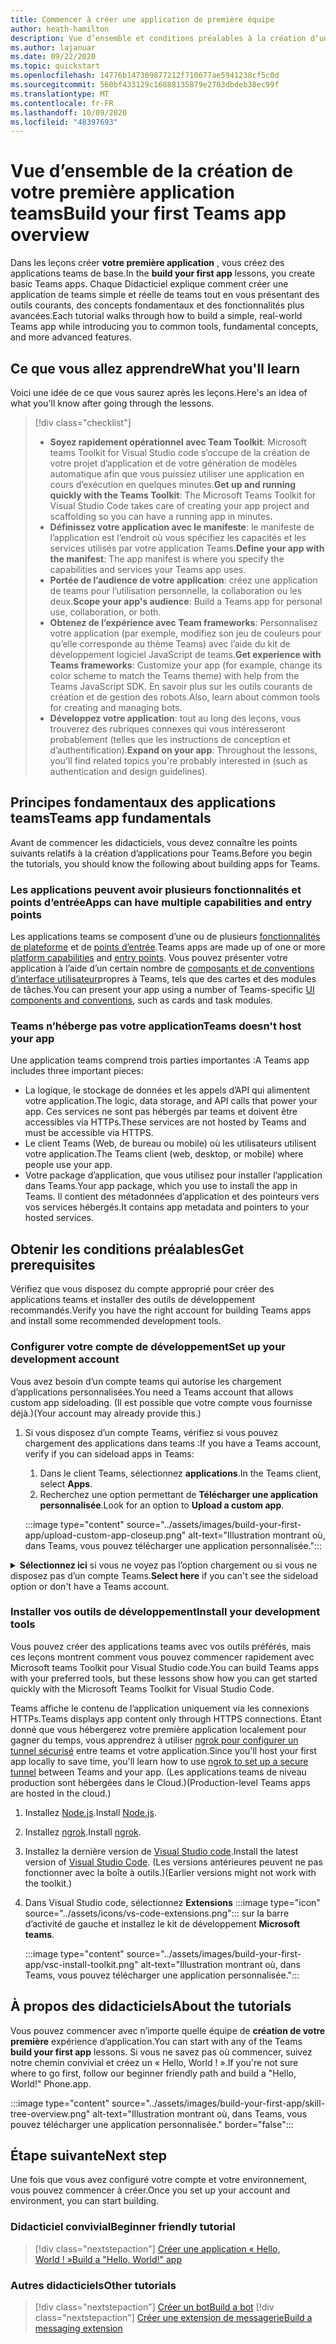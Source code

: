 ```yaml
---
title: Commencer à créer une application de première équipe
author: heath-hamilton
description: Vue d’ensemble et conditions préalables à la création d’une application Microsoft teams
ms.author: lajanuar
ms.date: 09/22/2020
ms.topic: quickstart
ms.openlocfilehash: 14776b147309877212f710677ae5941238cf5c0d
ms.sourcegitcommit: 560bf433129c16888135879e2703dbdeb38ec99f
ms.translationtype: MT
ms.contentlocale: fr-FR
ms.lasthandoff: 10/09/2020
ms.locfileid: "48397693"
---
```

# <a name="build-your-first-teams-app-overview"></a><span data-ttu-id="3a6b5-103">Vue d’ensemble de la création de votre première application teams</span><span class="sxs-lookup"><span data-stu-id="3a6b5-103">Build your first Teams app overview</span></span>

<span data-ttu-id="3a6b5-104">Dans les leçons créer **votre première application** , vous créez des applications teams de base.</span><span class="sxs-lookup"><span data-stu-id="3a6b5-104">In the **build your first app** lessons, you create basic Teams apps.</span></span> <span data-ttu-id="3a6b5-105">Chaque Didacticiel explique comment créer une application de teams simple et réelle de teams tout en vous présentant des outils courants, des concepts fondamentaux et des fonctionnalités plus avancées.</span><span class="sxs-lookup"><span data-stu-id="3a6b5-105">Each tutorial walks through how to build a simple, real-world Teams app while introducing you to common tools, fundamental concepts, and more advanced features.</span></span>

## <a name="what-youll-learn"></a><span data-ttu-id="3a6b5-106">Ce que vous allez apprendre</span><span class="sxs-lookup"><span data-stu-id="3a6b5-106">What you'll learn</span></span>

<span data-ttu-id="3a6b5-107">Voici une idée de ce que vous saurez après les leçons.</span><span class="sxs-lookup"><span data-stu-id="3a6b5-107">Here's an idea of what you'll know after going through the lessons.</span></span>

> [!div class="checklist"]
  >
  > * <span data-ttu-id="3a6b5-108">**Soyez rapidement opérationnel avec Team Toolkit**: Microsoft teams Toolkit for Visual Studio code s’occupe de la création de votre projet d’application et de votre génération de modèles automatique afin que vous puissiez utiliser une application en cours d’exécution en quelques minutes.</span><span class="sxs-lookup"><span data-stu-id="3a6b5-108">**Get up and running quickly with the Teams Toolkit**: The Microsoft Teams Toolkit for Visual Studio Code takes care of creating your app project and scaffolding so you can have a running app in minutes.</span></span>
  > * <span data-ttu-id="3a6b5-109">**Définissez votre application avec le manifeste**: le manifeste de l’application est l’endroit où vous spécifiez les capacités et les services utilisés par votre application Teams.</span><span class="sxs-lookup"><span data-stu-id="3a6b5-109">**Define your app with the manifest**: The app manifest is where you specify the capabilities and services your Teams app uses.</span></span>
  > * <span data-ttu-id="3a6b5-110">**Portée de l’audience de votre application**: créez une application de teams pour l’utilisation personnelle, la collaboration ou les deux.</span><span class="sxs-lookup"><span data-stu-id="3a6b5-110">**Scope your app's audience**: Build a Teams app for personal use, collaboration, or both.</span></span>
  > * <span data-ttu-id="3a6b5-111">**Obtenez de l’expérience avec Team frameworks**: Personnalisez votre application (par exemple, modifiez son jeu de couleurs pour qu’elle corresponde au thème Teams) avec l’aide du kit de développement logiciel JavaScript de teams.</span><span class="sxs-lookup"><span data-stu-id="3a6b5-111">**Get experience with Teams frameworks**: Customize your app (for example, change its color scheme to match the Teams theme) with help from the Teams JavaScript SDK.</span></span> <span data-ttu-id="3a6b5-112">En savoir plus sur les outils courants de création et de gestion des robots.</span><span class="sxs-lookup"><span data-stu-id="3a6b5-112">Also, learn about common tools for creating and managing bots.</span></span>
  > * <span data-ttu-id="3a6b5-113">**Développez votre application**: tout au long des leçons, vous trouverez des rubriques connexes qui vous intéresseront probablement (telles que les instructions de conception et d’authentification).</span><span class="sxs-lookup"><span data-stu-id="3a6b5-113">**Expand on your app**: Throughout the lessons, you'll find related topics you're probably interested in (such as authentication and design guidelines).</span></span>

## <a name="teams-app-fundamentals"></a><span data-ttu-id="3a6b5-114">Principes fondamentaux des applications teams</span><span class="sxs-lookup"><span data-stu-id="3a6b5-114">Teams app fundamentals</span></span>

<span data-ttu-id="3a6b5-115">Avant de commencer les didacticiels, vous devez connaître les points suivants relatifs à la création d’applications pour Teams.</span><span class="sxs-lookup"><span data-stu-id="3a6b5-115">Before you begin the tutorials, you should know the following about building apps for Teams.</span></span>

### <a name="apps-can-have-multiple-capabilities-and-entry-points"></a><span data-ttu-id="3a6b5-116">Les applications peuvent avoir plusieurs fonctionnalités et points d’entrée</span><span class="sxs-lookup"><span data-stu-id="3a6b5-116">Apps can have multiple capabilities and entry points</span></span>

<span data-ttu-id="3a6b5-117">Les applications teams se composent d’une ou de plusieurs [fonctionnalités de plateforme](../concepts/capabilities-overview.md) et de [points d’entrée](../concepts/extensibility-points.md).</span><span class="sxs-lookup"><span data-stu-id="3a6b5-117">Teams apps are made up of one or more [platform capabilities](../concepts/capabilities-overview.md) and [entry points](../concepts/extensibility-points.md).</span></span> <span data-ttu-id="3a6b5-118">Vous pouvez présenter votre application à l’aide d’un certain nombre de [composants et de conventions d’interface utilisateur](../concepts/extensibility-points.md#ui-components)propres à Teams, tels que des cartes et des modules de tâches.</span><span class="sxs-lookup"><span data-stu-id="3a6b5-118">You can present your app using a number of Teams-specific [UI components and conventions](../concepts/extensibility-points.md#ui-components), such as cards and task modules.</span></span>

### <a name="teams-doesnt-host-your-app"></a><span data-ttu-id="3a6b5-119">Teams n’héberge pas votre application</span><span class="sxs-lookup"><span data-stu-id="3a6b5-119">Teams doesn't host your app</span></span>

<span data-ttu-id="3a6b5-120">Une application teams comprend trois parties importantes :</span><span class="sxs-lookup"><span data-stu-id="3a6b5-120">A Teams app includes three important pieces:</span></span>

* <span data-ttu-id="3a6b5-121">La logique, le stockage de données et les appels d’API qui alimentent votre application.</span><span class="sxs-lookup"><span data-stu-id="3a6b5-121">The logic, data storage, and API calls that power your app.</span></span> <span data-ttu-id="3a6b5-122">Ces services ne sont pas hébergés par teams et doivent être accessibles via HTTPs.</span><span class="sxs-lookup"><span data-stu-id="3a6b5-122">These services are not hosted by Teams and must be accessible via HTTPS.</span></span>
* <span data-ttu-id="3a6b5-123">Le client Teams (Web, de bureau ou mobile) où les utilisateurs utilisent votre application.</span><span class="sxs-lookup"><span data-stu-id="3a6b5-123">The Teams client (web, desktop, or mobile) where people use your app.</span></span>
* <span data-ttu-id="3a6b5-124">Votre package d’application, que vous utilisez pour installer l’application dans Teams.</span><span class="sxs-lookup"><span data-stu-id="3a6b5-124">Your app package, which you use to install the app in Teams.</span></span> <span data-ttu-id="3a6b5-125">Il contient des métadonnées d’application et des pointeurs vers vos services hébergés.</span><span class="sxs-lookup"><span data-stu-id="3a6b5-125">It contains app metadata and pointers to your hosted services.</span></span>

## <a name="get-prerequisites"></a><span data-ttu-id="3a6b5-126">Obtenir les conditions préalables</span><span class="sxs-lookup"><span data-stu-id="3a6b5-126">Get prerequisites</span></span>

<span data-ttu-id="3a6b5-127">Vérifiez que vous disposez du compte approprié pour créer des applications teams et installer des outils de développement recommandés.</span><span class="sxs-lookup"><span data-stu-id="3a6b5-127">Verify you have the right account for building Teams apps and install some recommended development tools.</span></span>

### <a name="set-up-your-development-account"></a><span data-ttu-id="3a6b5-128">Configurer votre compte de développement</span><span class="sxs-lookup"><span data-stu-id="3a6b5-128">Set up your development account</span></span>

<span data-ttu-id="3a6b5-129">Vous avez besoin d’un compte teams qui autorise les chargement d’applications personnalisées.</span><span class="sxs-lookup"><span data-stu-id="3a6b5-129">You need a Teams account that allows custom app sideloading.</span></span> <span data-ttu-id="3a6b5-130">(Il est possible que votre compte vous fournisse déjà.)</span><span class="sxs-lookup"><span data-stu-id="3a6b5-130">(Your account may already provide this.)</span></span>

1. <span data-ttu-id="3a6b5-131">Si vous disposez d’un compte Teams, vérifiez si vous pouvez chargement des applications dans teams :</span><span class="sxs-lookup"><span data-stu-id="3a6b5-131">If you have a Teams account, verify if you can sideload apps in Teams:</span></span>
    1. <span data-ttu-id="3a6b5-132">Dans le client Teams, sélectionnez **applications**.</span><span class="sxs-lookup"><span data-stu-id="3a6b5-132">In the Teams client, select **Apps**.</span></span>
    1. <span data-ttu-id="3a6b5-133">Recherchez une option permettant de **Télécharger une application personnalisée**.</span><span class="sxs-lookup"><span data-stu-id="3a6b5-133">Look for an option to **Upload a custom app**.</span></span>

    :::image type="content" source="../assets/images/build-your-first-app/upload-custom-app-closeup.png" alt-text="Illustration montrant où, dans Teams, vous pouvez télécharger une application personnalisée.":::

<!-- markdownlint-disable MD033 -->
<details>

<summary><span data-ttu-id="3a6b5-135"><b>Sélectionnez ici</b> si vous ne voyez pas l’option chargement ou si vous ne disposez pas d’un compte Teams.</span><span class="sxs-lookup"><span data-stu-id="3a6b5-135"><b>Select here</b> if you can't see the sideload option or don't have a Teams account.</span></span></summary>

<span data-ttu-id="3a6b5-136">Vous pouvez obtenir un compte de test gratuit teams qui autorise l’application chargement en rejoignant le programme de développement Microsoft 365.</span><span class="sxs-lookup"><span data-stu-id="3a6b5-136">You can get a free Teams test account that allows app sideloading by joining the Microsoft 365 developer program.</span></span> <span data-ttu-id="3a6b5-137">(Le processus d’inscription prend environ deux minutes.)</span><span class="sxs-lookup"><span data-stu-id="3a6b5-137">(The registration process takes approximately two minutes.)</span></span>

1. <span data-ttu-id="3a6b5-138">Accédez au [programme de développement Microsoft 365](https://developer.microsoft.com/microsoft-365/dev-program).</span><span class="sxs-lookup"><span data-stu-id="3a6b5-138">Go to the [Microsoft 365 developer program](https://developer.microsoft.com/microsoft-365/dev-program).</span></span>
1. <span data-ttu-id="3a6b5-139">Sélectionnez **rejoindre** et suivez les instructions à l’écran.</span><span class="sxs-lookup"><span data-stu-id="3a6b5-139">Select **Join Now** and follow the onscreen instructions.</span></span>
1. <span data-ttu-id="3a6b5-140">Lorsque vous accédez à l’écran d’accueil, sélectionnez **configurer l’abonnement E5**.</span><span class="sxs-lookup"><span data-stu-id="3a6b5-140">When you get to the welcome screen, select **Set up E5 subscription**.</span></span>
1. <span data-ttu-id="3a6b5-141">Configurez votre compte d’administrateur.</span><span class="sxs-lookup"><span data-stu-id="3a6b5-141">Set up your administrator account.</span></span> <span data-ttu-id="3a6b5-142">Une fois que vous avez terminé, un écran semblable à celui-ci s’affiche.</span><span class="sxs-lookup"><span data-stu-id="3a6b5-142">Once you finish, you should see a screen like this.</span></span>
:::image type="content" source="../assets/images/build-your-first-app/dev-program-subscription.png" alt-text="Illustration montrant où, dans Teams, vous pouvez télécharger une application personnalisée.":::
1. <span data-ttu-id="3a6b5-144">Connectez-vous à teams à l’aide du compte d’administrateur que vous venez de configurer.</span><span class="sxs-lookup"><span data-stu-id="3a6b5-144">Log in to Teams using the administrator account you just set up.</span></span>
1. <span data-ttu-id="3a6b5-145">Vérifiez si vous disposez maintenant de l’option **Télécharger une application personnalisée** .</span><span class="sxs-lookup"><span data-stu-id="3a6b5-145">Verify if you now have the **Upload a custom app** option.</span></span>

</details>

### <a name="install-your-development-tools"></a><span data-ttu-id="3a6b5-146">Installer vos outils de développement</span><span class="sxs-lookup"><span data-stu-id="3a6b5-146">Install your development tools</span></span>

<span data-ttu-id="3a6b5-147">Vous pouvez créer des applications teams avec vos outils préférés, mais ces leçons montrent comment vous pouvez commencer rapidement avec Microsoft teams Toolkit pour Visual Studio code.</span><span class="sxs-lookup"><span data-stu-id="3a6b5-147">You can build Teams apps with your preferred tools, but these lessons show how you can get started quickly with the Microsoft Teams Toolkit for Visual Studio Code.</span></span>

<span data-ttu-id="3a6b5-148">Teams affiche le contenu de l’application uniquement via les connexions HTTPs.</span><span class="sxs-lookup"><span data-stu-id="3a6b5-148">Teams displays app content only through HTTPS connections.</span></span> <span data-ttu-id="3a6b5-149">Étant donné que vous hébergerez votre première application localement pour gagner du temps, vous apprendrez à utiliser [ngrok pour configurer un tunnel sécurisé](../concepts/build-and-test/debug.md#locally-hosted) entre teams et votre application.</span><span class="sxs-lookup"><span data-stu-id="3a6b5-149">Since you'll host your first app locally to save time, you'll learn how to use [ngrok to set up a secure tunnel](../concepts/build-and-test/debug.md#locally-hosted) between Teams and your app.</span></span> <span data-ttu-id="3a6b5-150">(Les applications teams de niveau production sont hébergées dans le Cloud.)</span><span class="sxs-lookup"><span data-stu-id="3a6b5-150">(Production-level Teams apps are hosted in the cloud.)</span></span>

1. <span data-ttu-id="3a6b5-151">Installez [Node.js](https://nodejs.org/en/).</span><span class="sxs-lookup"><span data-stu-id="3a6b5-151">Install [Node.js](https://nodejs.org/en/).</span></span>
1. <span data-ttu-id="3a6b5-152">Installez [ngrok](https://ngrok.com/download).</span><span class="sxs-lookup"><span data-stu-id="3a6b5-152">Install [ngrok](https://ngrok.com/download).</span></span>
1. <span data-ttu-id="3a6b5-153">Installez la dernière version de [Visual Studio code](https://code.visualstudio.com/download).</span><span class="sxs-lookup"><span data-stu-id="3a6b5-153">Install the latest version of [Visual Studio Code](https://code.visualstudio.com/download).</span></span> <span data-ttu-id="3a6b5-154">(Les versions antérieures peuvent ne pas fonctionner avec la boîte à outils.)</span><span class="sxs-lookup"><span data-stu-id="3a6b5-154">(Earlier versions might not work with the toolkit.)</span></span>
1. Dans Visual Studio code, sélectionnez **Extensions** :::image type="icon" source="../assets/icons/vs-code-extensions.png"::: sur la barre d’activité de gauche et installez le kit de développement **Microsoft teams**.

    :::image type="content" source="../assets/images/build-your-first-app/vsc-install-toolkit.png" alt-text="Illustration montrant où, dans Teams, vous pouvez télécharger une application personnalisée.":::

## <a name="about-the-tutorials"></a><span data-ttu-id="3a6b5-157">À propos des didacticiels</span><span class="sxs-lookup"><span data-stu-id="3a6b5-157">About the tutorials</span></span>

<span data-ttu-id="3a6b5-158">Vous pouvez commencer avec n’importe quelle équipe de **création de votre première** expérience d’application.</span><span class="sxs-lookup"><span data-stu-id="3a6b5-158">You can start with any of the Teams **build your first app** lessons.</span></span> <span data-ttu-id="3a6b5-159">Si vous ne savez pas où commencer, suivez notre chemin convivial et créez un « Hello, World ! ».</span><span class="sxs-lookup"><span data-stu-id="3a6b5-159">If you're not sure where to go first, follow our beginner friendly path and build a "Hello, World!"</span></span> <span data-ttu-id="3a6b5-160">Phone.</span><span class="sxs-lookup"><span data-stu-id="3a6b5-160">app.</span></span>

:::image type="content" source="../assets/images/build-your-first-app/skill-tree-overview.png" alt-text="Illustration montrant où, dans Teams, vous pouvez télécharger une application personnalisée." border="false":::

## <a name="next-step"></a><span data-ttu-id="3a6b5-162">Étape suivante</span><span class="sxs-lookup"><span data-stu-id="3a6b5-162">Next step</span></span>

<span data-ttu-id="3a6b5-163">Une fois que vous avez configuré votre compte et votre environnement, vous pouvez commencer à créer.</span><span class="sxs-lookup"><span data-stu-id="3a6b5-163">Once you set up your account and environment, you can start building.</span></span>

### <a name="beginner-friendly-tutorial"></a><span data-ttu-id="3a6b5-164">Didacticiel convivial</span><span class="sxs-lookup"><span data-stu-id="3a6b5-164">Beginner friendly tutorial</span></span>

> [!div class="nextstepaction"]
> [<span data-ttu-id="3a6b5-165">Créer une application « Hello, World ! »</span><span class="sxs-lookup"><span data-stu-id="3a6b5-165">Build a "Hello, World!" app</span></span>](../build-your-first-app/build-and-run.md)

### <a name="other-tutorials"></a><span data-ttu-id="3a6b5-166">Autres didacticiels</span><span class="sxs-lookup"><span data-stu-id="3a6b5-166">Other tutorials</span></span>

> [!div class="nextstepaction"]
> [<span data-ttu-id="3a6b5-167">Créer un bot</span><span class="sxs-lookup"><span data-stu-id="3a6b5-167">Build a bot</span></span>](../build-your-first-app/build-bot.md)
> [!div class="nextstepaction"]
> [<span data-ttu-id="3a6b5-168">Créer une extension de messagerie</span><span class="sxs-lookup"><span data-stu-id="3a6b5-168">Build a messaging extension</span></span>](../build-your-first-app/build-messaging-extension.md)
